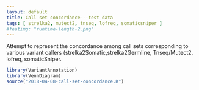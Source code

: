 ```yaml
---
layout: default
title: Call set concordance---test data
tags: [ strelka2, mutect2, tnseq, lofreq, somaticsniper ]
#featimg: "runtime-length-2.png"
---
```


Attempt to represent the concordance among call sets corresponding to various variant callers (strelka2Somatic,strelka2Germline, Tnseq/Mutect2, lofreq, somaticSniper.




```r
library(VariantAnnotation)
library(VennDiagram)
source("2018-04-08-call-set-concordance.R")
```












